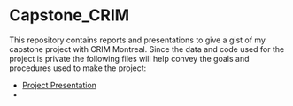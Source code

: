 # Capstone_CRIM
This repository contains reports and presentations to give a gist of my capstone project with CRIM Montreal.
Since the data and code used for the project is private the following files will help convey the goals and procedures used to make the project:
- [Project Presentation](https://github.com/MistryWoman/Capstone_CRIM/blob/master/Dissimilarity%20based%20concordancer.pptx)
- 
